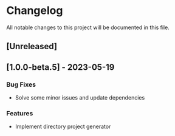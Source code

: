 # Changelog

All notable changes to this project will be documented in this file.

## [Unreleased]
## [1.0.0-beta.5] - 2023-05-19

### Bug Fixes

- Solve some minor issues and update dependencies

### Features

- Implement directory project generator

<!-- generated by git-cliff -->

